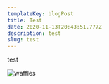```yaml
---
templateKey: blogPost
title: Test
date: 2020-11-13T20:43:51.777Z
description: test
slug: test
---
```

test 



![waffles](/img/4-copia.jpeg "waffles")